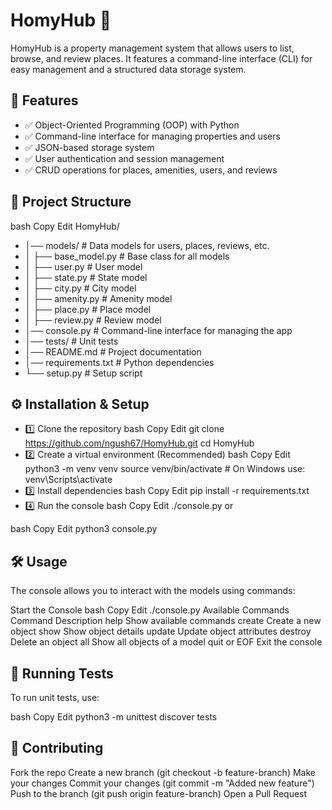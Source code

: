 # HomyHub 🏡 
HomyHub is a property management system that allows users to list, browse, and review places. It features a command-line interface (CLI) for easy management and a structured data storage system.

## 📌 Features
- ✅ Object-Oriented Programming (OOP) with Python
- ✅ Command-line interface for managing properties and users
- ✅ JSON-based storage system
- ✅ User authentication and session management
- ✅ CRUD operations for places, amenities, users, and reviews

## 📂 Project Structure
bash
Copy
Edit
HomyHub/
- │── models/              # Data models for users, places, reviews, etc.
- │   ├── base_model.py    # Base class for all models
- │   ├── user.py          # User model
- │   ├── state.py         # State model
- │   ├── city.py          # City model
- │   ├── amenity.py       # Amenity model
- │   ├── place.py         # Place model
- │   ├── review.py        # Review model
- │── console.py           # Command-line interface for managing the app
- │── tests/               # Unit tests
- │── README.md            # Project documentation
- │── requirements.txt     # Python dependencies
- └── setup.py             # Setup script
## ⚙️ Installation & Setup
- 1️⃣ Clone the repository
bash
Copy
Edit
git clone https://github.com/ngush67/HomyHub.git
cd HomyHub
- 2️⃣ Create a virtual environment (Recommended)
bash
Copy
Edit
python3 -m venv venv
source venv/bin/activate  # On Windows use: venv\Scripts\activate
- 3️⃣ Install dependencies
bash
Copy
Edit
pip install -r requirements.txt
- 4️⃣ Run the console
bash
Copy
Edit
./console.py
or

bash
Copy
Edit
python3 console.py
## 🛠 Usage
The console allows you to interact with the models using commands:

Start the Console
bash
Copy
Edit
./console.py
Available Commands
Command	Description
help	Show available commands
create <ModelName>	Create a new object
show <ModelName> <id>	Show object details
update <ModelName> <id>	Update object attributes
destroy <ModelName> <id>	Delete an object
all <ModelName>	Show all objects of a model
quit or EOF	Exit the console
## 🧪 Running Tests
To run unit tests, use:

bash
Copy
Edit
python3 -m unittest discover tests
## 🚀 Contributing
Fork the repo
Create a new branch (git checkout -b feature-branch)
Make your changes
Commit your changes (git commit -m "Added new feature")
Push to the branch (git push origin feature-branch)
Open a Pull Request
